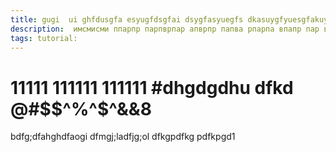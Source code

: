 ```yaml
---
title: gugi  ui ghfdusgfa esyugfdsgfai dsygfasyuegfs dkasuygfyuesgfakuysd dsuyfcgdasyuf d
description:  имсмисми ппарпр парпврпар апврпр папва рпарпа впапр пар вапр парпа вап рпарпарпа рапр пара вапрпар ап
tags: tutorial:
---
```

# 11111 111111 111111 #dhgdgdhu dfkd @#$$^%^$^&&8
bdfg;dfahghdfaogi
dfmgj;ladfjg;ol
dfkgpdfkg
pdfkpgd1
